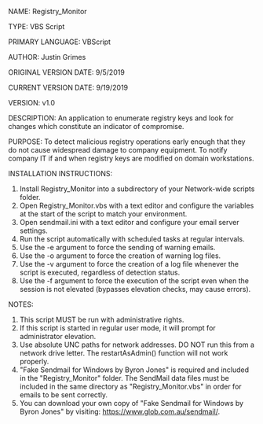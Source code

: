 NAME: Registry_Monitor

TYPE: VBS Script

PRIMARY LANGUAGE: VBScript
 
AUTHOR: Justin Grimes

ORIGINAL VERSION DATE: 9/5/2019

CURRENT VERSION DATE: 9/19/2019

VERSION: v1.0


DESCRIPTION: An application to enumerate registry keys and look for changes which constitute an indicator of compromise.





PURPOSE: To detect malicious registry operations early enough that they do not cause widespread damage to company equipment. To notify company IT if and when registry keys are modified on domain workstations.




INSTALLATION INSTRUCTIONS: 
1. Install Registry_Monitor into a subdirectory of your Network-wide scripts folder.
2. Open Registry_Monitor.vbs with a text editor and configure the variables at the start of the script to match your environment.
3. Open sendmail.ini with a text editor and configure your email server settings.
4. Run the script automatically with scheduled tasks at regular intervals.
5. Use the -e argument to force the sending of warning emails.
6. Use the -o argument to force the creation of warning log files.
7. Use the -v argument to force the creation of a log file whenever the script is executed, regardless of detection status.
8. Use the -f argument to force the execution of the script even when the session is not elevated (bypasses elevation checks, may cause errors).




NOTES: 
1. This script MUST be run with administrative rights.
2. If this script is started in regular user mode, it will prompt for administrator elevation.
3. Use absolute UNC paths for network addresses. DO NOT run this from a network drive letter. The restartAsAdmin() function will not work properly.
4. "Fake Sendmail for Windows by Byron Jones" is required and included in the "Registry_Monitor" folder. The SendMail data files must be included in the same directory as "Registry_Monitor.vbs" in order for emails to be sent correctly. 
5. You can download your own copy of "Fake Sendmail for Windows by Byron Jones" by visiting: https://www.glob.com.au/sendmail/.
